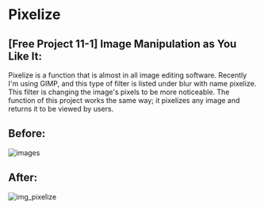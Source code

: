 # Pixelize
## [Free Project 11-1] Image Manipulation as You Like It:

Pixelize is a function that is almost in all image editing software. Recently I'm using GIMP, and this type of filter is listed under blur with name pixelize. This filter is changing the image's pixels to be more noticeable. 
The function of this project works the same way; it pixelizes any image and returns it to be viewed by users. 

## Before:
![images](https://user-images.githubusercontent.com/54630288/68148377-e26b9280-ff09-11e9-9031-17e18ccfbc99.png)
## After:
![img_pixelize](https://user-images.githubusercontent.com/54630288/68148376-e26b9280-ff09-11e9-94fd-0dfc8a551a4c.png)
